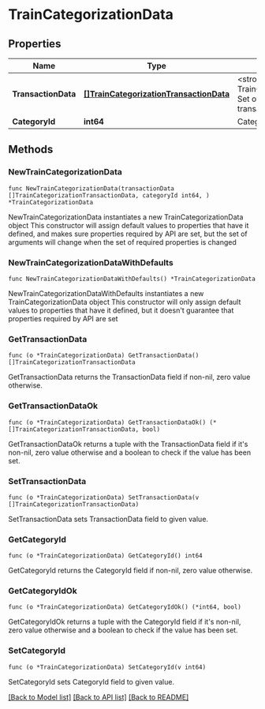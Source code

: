 # TrainCategorizationData

## Properties

Name | Type | Description | Notes
------------ | ------------- | ------------- | -------------
**TransactionData** | [**[]TrainCategorizationTransactionData**](TrainCategorizationTransactionData.md) | &lt;strong&gt;Type:&lt;/strong&gt; TrainCategorizationTransactionData&lt;br/&gt; Set of transaction data (at most 100 transactions at once) | 
**CategoryId** | **int64** | Category identifier | 

## Methods

### NewTrainCategorizationData

`func NewTrainCategorizationData(transactionData []TrainCategorizationTransactionData, categoryId int64, ) *TrainCategorizationData`

NewTrainCategorizationData instantiates a new TrainCategorizationData object
This constructor will assign default values to properties that have it defined,
and makes sure properties required by API are set, but the set of arguments
will change when the set of required properties is changed

### NewTrainCategorizationDataWithDefaults

`func NewTrainCategorizationDataWithDefaults() *TrainCategorizationData`

NewTrainCategorizationDataWithDefaults instantiates a new TrainCategorizationData object
This constructor will only assign default values to properties that have it defined,
but it doesn't guarantee that properties required by API are set

### GetTransactionData

`func (o *TrainCategorizationData) GetTransactionData() []TrainCategorizationTransactionData`

GetTransactionData returns the TransactionData field if non-nil, zero value otherwise.

### GetTransactionDataOk

`func (o *TrainCategorizationData) GetTransactionDataOk() (*[]TrainCategorizationTransactionData, bool)`

GetTransactionDataOk returns a tuple with the TransactionData field if it's non-nil, zero value otherwise
and a boolean to check if the value has been set.

### SetTransactionData

`func (o *TrainCategorizationData) SetTransactionData(v []TrainCategorizationTransactionData)`

SetTransactionData sets TransactionData field to given value.


### GetCategoryId

`func (o *TrainCategorizationData) GetCategoryId() int64`

GetCategoryId returns the CategoryId field if non-nil, zero value otherwise.

### GetCategoryIdOk

`func (o *TrainCategorizationData) GetCategoryIdOk() (*int64, bool)`

GetCategoryIdOk returns a tuple with the CategoryId field if it's non-nil, zero value otherwise
and a boolean to check if the value has been set.

### SetCategoryId

`func (o *TrainCategorizationData) SetCategoryId(v int64)`

SetCategoryId sets CategoryId field to given value.



[[Back to Model list]](../README.md#documentation-for-models) [[Back to API list]](../README.md#documentation-for-api-endpoints) [[Back to README]](../README.md)


